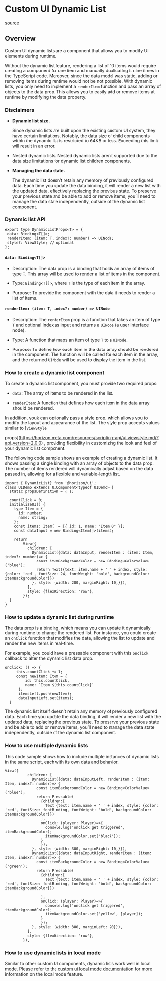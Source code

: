 # Custom UI Dynamic List

[source](https://developers.meta.com/horizon-worlds/learn/documentation/desktop-editor/custom-ui/dynamic-list)

## Overview

Custom UI dynamic lists are a component that allows you to modify UI elements during runtime.

Without the dynamic list feature, rendering a list of 10 items would require creating a component for one item and manually duplicating it nine times in the TypeScript code. Moreover, since the data model was static, adding or removing items during runtime would not be not possible. With dynamic lists, you only need to implement a `renderItem` function and pass an array of objects to the data prop. This allows you to easily add or remove items at runtime by modifying the data property.

### Disclaimers

*   **Dynamic list size.**
    
     Since dynamic lists are built upon the existing custom UI system, they have certain limitations. Notably, the data size of child components within the dynamic list is restricted to 64KB or less. Exceeding this limit will result in an error.
    

*   Nested dynamic lists. Nested dynamic lists aren’t supported due to the data size limitations for dynamic list children components.
    

*   **Managing the data state.**
    
     The dynamic list doesn’t retain any memory of previously configured data. Each time you update the data binding, it will render a new list with the updated data, effectively replacing the previous state. To preserve your previous state and be able to add or remove items, you’ll need to manage the data state independently, outside of the dynamic list component.
    

### Dynamic list API

```
export type DynamicListProps<T> = {
 data: Binding<T[]>;
 renderItem: (item: T, index?: number) => UINode;
 style?: ViewStyle; // optional
};
```

#### `data: Binding<T[]>`

*   Description: The data prop is a binding that holds an array of items of type `T`. This array will be used to render a list of items in the component.

*   Type: `Binding<T[]>`, where `T` is the type of each item in the array.

*   Purpose: To provide the component with the data it needs to render a list of items.

#### `renderItem: (item: T, index?: number) => UINode`

*   Description: The `renderItem` prop is a function that takes an item of type `T` and optional index as input and returns a `UINode` (a user interface node).

*   Type: A function that maps an item of type `T` to a `UINode`.

*   Purpose: To define how each item in the data array should be rendered in the component. The function will be called for each item in the array, and the returned `UINode` will be used to display the item in the list.

### How to create a dynamic list component

To create a dynamic list component, you must provide two required props:

*   `data`: The array of items to be rendered in the list.

*   `renderItem`: A function that defines how each item in the data array should be rendered.

In addition, youk can optionally pass a style prop, which allows you to modify the layout and appearance of the list. The style prop accepts values similar to [`ViewStyle`

 props](https://horizon.meta.com/resources/scripting-api/ui.viewstyle.md/?api_version=2.0.0) , providing flexibility in customizing the look and feel of your dynamic list component.

The following code sample shows an example of creating a dynamic list. It shows passing a single binding with an array of objects to the data prop. The number of items rendered will dynamically adjust based on the data passed in, allowing for a flexible and variable-length list.

```
import { DynamicList} from '@horizon/ui';
class UIDemo extends UIComponent<typeof UIDemo> {
  static propsDefinition = { };

  countClick = 0;
  initializeUI() {
    type Item = {
      id: number;
      name: string;
    };
    const items: Item[] = [{ id: 1, name: "Item 0" }];
    const dataInput = new Binding<Item[]>(items);

    return
        View({
          children: [
            DynamicList({data: dataInput, renderItem : (item: Item, index?: number)=> {
              const itemBackgroundColor = new Binding<ColorValue>('blue');
              return Text({text: item.name + ' ' + index, style: {color: 'red', fontSize: 24, fontWeight: 'bold', backgroundColor: itemBackgroundColor}});
            }, style: {width: 200, marginRight: 10,}}),
          ],
          style: {flexDirection: "row"},
        });
  }
}
```

### How to update a dynamic list during runtime

The data prop is a binding, which means you can update it dynamically during runtime to change the rendered list. For instance, you could create an `onClick` function that modifies the data, allowing the list to update and render the new items in real-time.

For example, you could have a pressable component with this `onclick` callback to alter the dynamic list data prop.

```
onClick: () => {
     this.countClick += 1;
     const newItem: Item = {
         id: this.countClick,
         name: `Item ${this.countClick}`
      };
      itemsLeft.push(newItem);
      dataInputLeft.set(items);
  }
```

The dynamic list itself doesn’t retain any memory of previously configured data. Each time you update the data binding, it will render a new list with the updated data, replacing the previous state. To preserve your previous state and be able to add or remove items, you’ll need to manage the data state independently, outside of the dynamic list component.

### How to use multiple dynamic lists

This code sample shows how to include multiple instances of dynamic lists in the same script, each with its own data and behavior.

```
View({
          children: [
            DynamicList({data: dataInputLeft, renderItem : (item: Item, index?: number)=> {
              const itemBackgroundColor = new Binding<ColorValue>('blue');
              return Pressable(
                {children:[
                  Text({text: item.name + ' ' + index, style: {color: 'red', fontSize: fontBinding, fontWeight: 'bold', backgroundColor: itemBackgroundColor}})
                ],
                onClick: (player: Player)=>{
                  console.log('onclick get triggered', itemBackgroundColor);
                  itemBackgroundColor.set('black']);
                }
                });
            }, style: {width: 300, marginRight: 10,}}),
            DynamicList({data: dataInputRight, renderItem : (item: Item, index?: number)=> {
              const itemBackgroundColor = new Binding<ColorValue>('green');
              return Pressable(
                {children:[
                  Text({text: item.name + ' ' + index, style: {color: 'red', fontSize: fontBinding, fontWeight: 'bold', backgroundColor: itemBackgroundColor}})

                ],
                onClick: (player: Player)=>{
                  console.log('onclick get triggered', itemBackgroundColor);
                  itemBackgroundColor.set('yellow', [player]);
                }
                });
            }, style: {width: 300, marginLeft: 20}}),
          ],
          style: {flexDirection: "row"},
        }),
```

### How to use dynamic lists in local mode

Similar to other custom UI components, dynamic lists work well in local mode. Please refer to the [custom ui local mode documentation](/horizon-worlds/learn/documentation/desktop-editor/custom-ui/local-mode-custom-ui-scripts) for more information on the local mode feature.

 

 

 

 

 

 

 

 

 

 

 

 

 

 

 

 

 

 

 

 

 

 

 

 

 

 

 

 

 

 

 

 

 

 

 

 

 

 

 

 

 

 

 

 

 

 

 